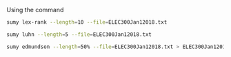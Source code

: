 Using the command 
```bash 
sumy lex-rank --length=10 --file=ELEC300Jan12018.txt
```
```bash
sumy luhn --length=5 --file=ELEC300Jan12018.txt
```

```bash
sumy edmundson --length=50% --file=ELEC300Jan12018.txt > ELEC300Jan12018SumyOutput.txt
```